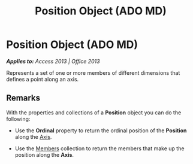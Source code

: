 ﻿---
title: Position Object (ADO MD)
TOCTitle: Position Object (ADO MD)
ms:assetid: f8d33cbf-6196-cce4-a140-75521677f1f4
ms:mtpsurl: https://msdn.microsoft.com/en-us/library/JJ250264(v=office.15)
ms:contentKeyID: 48548794
ms.date: 09/18/2015
mtps_version: v=office.15
---

# Position Object (ADO MD)


_**Applies to:** Access 2013 | Office 2013_

Represents a set of one or more members of different dimensions that defines a point along an axis.

## Remarks

With the properties and collections of a **Position** object you can do the following:

  - Use the **Ordinal** property to return the ordinal position of the **Position** along the [Axis](axis-object-ado-md.md).

  - Use the [Members](members-collection-ado-md.md) collection to return the members that make up the position along the **Axis**.

